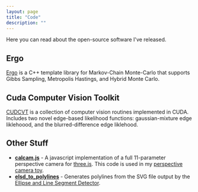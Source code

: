 ```yaml
---
layout: page
title: "Code"
description: ""
---
```


Here you can read about the open-source software I've released.

Ergo
-------
[Ergo](https://github.com/ksimek/libergo) is a C++ template library for Markov-Chain Monte-Carlo that supports Gibbs Sampling, Metropolis Hastings, and Hybrid Monte Carlo.  

Cuda Computer Vision Toolkit
-----------------------------
[CUDCVT](https://github.com/ksimek/cudcvt) is a collection of computer vision routines implemented in CUDA.  Includes two novel edge-based likelihood functions: gaussian-mixture edge liklehoood, and the blurred-difference edge liklehood.

Other Stuff
-------------
* **[calcam.js](/js/calcam.js)** - A javascript implementation of a full 11-parameter perspective camera for [three.js](https://github.com/mrdoob/three.js/).  This code is used in my [perspective camera toy](/perspective_camera_toy.html).
* **[elsd_to_polylines](https://github.com/ksimek/elsd_to_polylines)** - Generates polylines from the SVG file output by the [Ellipse and Line Segment Detector](http://ubee.enseeiht.fr/vision/ELSD/).
